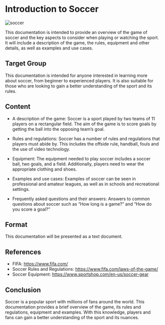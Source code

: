 # Introduction to Soccer

![soccer](https://store-images.s-microsoft.com/image/apps.2127.14621801316397473.3c7c0657-fe34-4727-8700-af9b251375de.193acee6-86b5-42a2-82f7-6ab2d5acea1a?mode=scale&q=90&h=1080&w=1920)

This documentation is intended to provide an overview of the game of soccer and the key aspects to consider when playing or watching the sport. It will include a description of the game, the rules, equipment and other details, as well as examples and use cases.

## Target Group

This documentation is intended for anyone interested in learning more about soccer, from beginner to experienced players. It is also suitable for those who are looking to gain a better understanding of the sport and its rules.

## Content

- A description of the game: Soccer is a sport played by two teams of 11 players on a rectangular field. The aim of the game is to score goals by getting the ball into the opposing team’s goal.

- Rules and regulations: Soccer has a number of rules and regulations that players must abide by. This includes the offside rule, handball, fouls and the use of video technology.

- Equipment: The equipment needed to play soccer includes a soccer ball, two goals, and a field. Additionally, players need to wear the appropriate clothing and shoes.

- Examples and use cases: Examples of soccer can be seen in professional and amateur leagues, as well as in schools and recreational settings.

- Frequently asked questions and their answers: Answers to common questions about soccer such as “How long is a game?” and “How do you score a goal?” 

## Format

This documentation will be presented as a text document.

## References

- FIFA: https://www.fifa.com/
- Soccer Rules and Regulations: https://www.fifa.com/laws-of-the-game/
- Soccer Equipment: https://www.sportshop.com/en-us/soccer-gear

## Conclusion

Soccer is a popular sport with millions of fans around the world. This documentation provides a brief overview of the game, its rules and regulations, equipment and examples. With this knowledge, players and fans can gain a better understanding of the sport and its nuances.